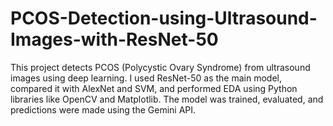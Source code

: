 # PCOS-Detection-using-Ultrasound-Images-with-ResNet-50
This project detects PCOS (Polycystic Ovary Syndrome) from ultrasound images using deep learning. I used ResNet-50 as the main model, compared it with AlexNet and SVM, and performed EDA using Python libraries like OpenCV and Matplotlib. The model was trained, evaluated, and predictions were made using the Gemini API.
